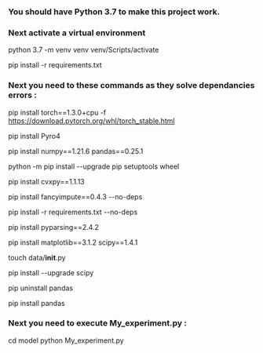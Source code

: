 ### You should have Python 3.7 to make this project work.
### Next activate a virtual environment
python 3.7 -m venv venv
venv/Scripts/activate


pip install -r requirements.txt
### Next you need to these commands as they solve dependancies errors :

pip install torch==1.3.0+cpu -f https://download.pytorch.org/whl/torch_stable.html 

pip install Pyro4 

pip install numpy==1.21.6 pandas==0.25.1 

python -m pip install --upgrade pip setuptools wheel  

pip install cvxpy==1.1.13 

pip install fancyimpute==0.4.3 --no-deps 

pip install -r requirements.txt --no-deps

pip install pyparsing==2.4.2 

pip install matplotlib==3.1.2 scipy==1.4.1

touch data/__init__.py

pip install --upgrade scipy 

pip uninstall pandas

pip install pandas

### Next you need to execute My_experiment.py :
cd model
python My_experiment.py


